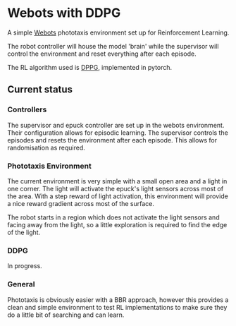 # Webots with DDPG

A simple <a href="https://cyberbotics.com/">Webots</a> phototaxis environment set up for Reinforcement Learning.

The robot controller will house the model 'brain' while the 
supervisor will control the environment and reset everything after
each episode.

The RL algorithm used is <a href="https://arxiv.org/abs/1509.02971">DPPG</a>, implemented in pytorch.

## Current status

### Controllers

The supervisor and epuck controller are set up in the webots environment. Their configuration allows for 
episodic learning. The supervisor controls the episodes and resets the environment after each episode.
This allows for randomisation as required.

### Phototaxis Environment

The current environment is very simple with a small open area and a light in one corner. The light will 
activate the epuck's light sensors across most of the area. With a step reward of light activation, this environment 
will provide a nice reward gradient across most of the surface. 

The robot starts in a region which does not activate the light sensors and 
facing away from the light, so a little exploration is required to find the 
edge of the light.

### DDPG

In progress.

### General

Phototaxis is obviously easier with a BBR approach, however this provides a clean and simple environment to test 
RL implementations to make sure they do a little bit of searching and can learn.
